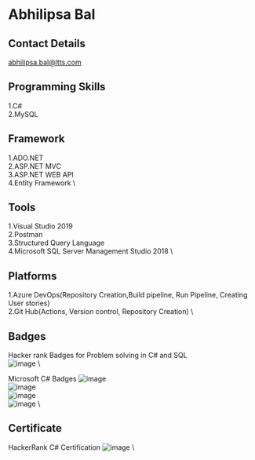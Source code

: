 # Abhilipsa Bal

## Contact Details
abhilipsa.bal@ltts.com
  
## Programming Skills
1.C# \
2.MySQL

## Framework
1.ADO.NET \
2.ASP.NET MVC \
3.ASP.NET WEB API \
4.Entity Framework \

## Tools
1.Visual Studio 2019 \
2.Postman \
3.Structured Query Language \
4.Microsoft SQL Server Management Studio 2018 \

## Platforms
1.Azure DevOps(Repository Creation,Build pipeline, Run Pipeline, Creating User stories) \
2.Git Hub(Actions, Version control, Repository Creation) \

## Badges
Hacker rank Badges for Problem solving in C# and SQL \
![image](https://user-images.githubusercontent.com/78849866/112252406-140e0680-8c83-11eb-9766-2b952bd5a64a.png) \

Microsoft C# Badges
![image](https://user-images.githubusercontent.com/78849866/112254520-c398a800-8c86-11eb-9b27-d5f587ef779f.png) \
![image](https://user-images.githubusercontent.com/78849866/112254553-d0b59700-8c86-11eb-944a-5aaead0d1657.png) \
![image](https://user-images.githubusercontent.com/78849866/112254579-da3eff00-8c86-11eb-9705-c4362a595381.png) \
![image](https://user-images.githubusercontent.com/78849866/112254620-e88d1b00-8c86-11eb-94e1-6a4ee4ed19ab.png) \


## Certificate
HackerRank C# Certification
![image](https://user-images.githubusercontent.com/78849866/112254002-cfd03580-8c85-11eb-9cb3-2aacb87ea1cf.png) \









